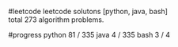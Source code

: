 #leetcode
leetcode solutons [python, java, bash]  
total 273 algorithm problems.

#progress
	python 81 / 335
	java   4  / 335
	bash   3  /   4
